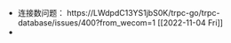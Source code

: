 - 连接数问题： https://LWdpdC13YS1jbS0K/trpc-go/trpc-database/issues/400?from_wecom=1 [[2022-11-04 Fri]]
-